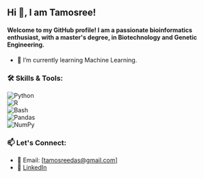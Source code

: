 ## Hi 👋, I am Tamosree!
#### Welcome to my GitHub profile! I am a passionate bioinformatics enthusiast, with a master's degree, in Biotechnology and Genetic Engineering.
- 🌱 I’m currently learning Machine Learning.

### 🛠️ Skills & Tools:
![Python](https://img.shields.io/badge/Python-3776AB?style=flat&logo=python&logoColor=white)\
![R](https://img.shields.io/badge/R-276DC3?style=flat&logo=r&logoColor=white)\
![Bash](https://img.shields.io/badge/Bash-4EAA25?style=flat&logo=gnu-bash&logoColor=white)\
![Pandas](https://img.shields.io/badge/Pandas&logoColor=orange)\
![NumPy](https://img.shields.io/badge/NumPy-1.21%2B-red.svg)






### 📫 Let's Connect:
- 📧 Email: [tamosreedas@gmail.com]
- 💼 [LinkedIn](https://www.linkedin.com/in/tamosreesikder/#:~:text=www.linkedin.com/in/tamosreesikder)
<!--
**tamosree7/tamosree7** is a ✨ _special_ ✨ repository because its `README.md` (this file) appears on your GitHub profile.

Here are some ideas to get you started:
-I am a passionate bioinformatics enthusiast, with a master's degree, in Biotechnology and Genetic Engineering.
- 🔭 I’m currently working on ...
- 🌱 I’m currently learning ...
- 👯 I’m looking to collaborate on ...
- 🤔 I’m looking for help with ...
- 💬 Ask me about ...
- 📫 How to reach me: ...
- 😄 Pronouns: ...
- ⚡ Fun fact: ...
## Let's Connect
-->
